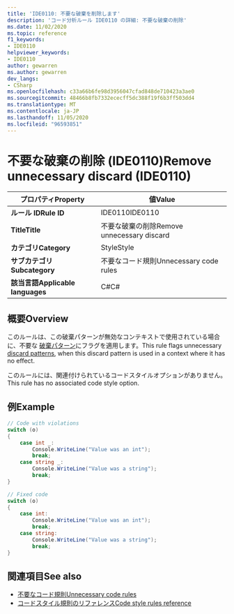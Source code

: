 ```yaml
---
title: 'IDE0110: 不要な破棄を削除します'
description: 'コード分析ルール IDE0110 の詳細: 不要な破棄の削除'
ms.date: 11/02/2020
ms.topic: reference
f1_keywords:
- IDE0110
helpviewer_keywords:
- IDE0110
author: gewarren
ms.author: gewarren
dev_langs:
- CSharp
ms.openlocfilehash: c33a66b6fe98d3956047cfad848de710423a3ae0
ms.sourcegitcommit: 48466b8fb7332ececff5dc388f19f6b3ff503dd4
ms.translationtype: MT
ms.contentlocale: ja-JP
ms.lasthandoff: 11/05/2020
ms.locfileid: "96593851"
---
```

# <a name="remove-unnecessary-discard-ide0110"></a><span data-ttu-id="51cd7-103">不要な破棄の削除 (IDE0110)</span><span class="sxs-lookup"><span data-stu-id="51cd7-103">Remove unnecessary discard (IDE0110)</span></span>

|<span data-ttu-id="51cd7-104">プロパティ</span><span class="sxs-lookup"><span data-stu-id="51cd7-104">Property</span></span>|<span data-ttu-id="51cd7-105">値</span><span class="sxs-lookup"><span data-stu-id="51cd7-105">Value</span></span>|
|-|-|
| <span data-ttu-id="51cd7-106">**ルール ID**</span><span class="sxs-lookup"><span data-stu-id="51cd7-106">**Rule ID**</span></span> | <span data-ttu-id="51cd7-107">IDE0110</span><span class="sxs-lookup"><span data-stu-id="51cd7-107">IDE0110</span></span> |
| <span data-ttu-id="51cd7-108">**Title**</span><span class="sxs-lookup"><span data-stu-id="51cd7-108">**Title**</span></span> | <span data-ttu-id="51cd7-109">不要な破棄の削除</span><span class="sxs-lookup"><span data-stu-id="51cd7-109">Remove unnecessary discard</span></span> |
| <span data-ttu-id="51cd7-110">**カテゴリ**</span><span class="sxs-lookup"><span data-stu-id="51cd7-110">**Category**</span></span> | <span data-ttu-id="51cd7-111">Style</span><span class="sxs-lookup"><span data-stu-id="51cd7-111">Style</span></span> |
| <span data-ttu-id="51cd7-112">**サブカテゴリ**</span><span class="sxs-lookup"><span data-stu-id="51cd7-112">**Subcategory**</span></span> | <span data-ttu-id="51cd7-113">不要なコード規則</span><span class="sxs-lookup"><span data-stu-id="51cd7-113">Unnecessary code rules</span></span> |
| <span data-ttu-id="51cd7-114">**該当言語**</span><span class="sxs-lookup"><span data-stu-id="51cd7-114">**Applicable languages**</span></span> | <span data-ttu-id="51cd7-115">C#</span><span class="sxs-lookup"><span data-stu-id="51cd7-115">C#</span></span> |

## <a name="overview"></a><span data-ttu-id="51cd7-116">概要</span><span class="sxs-lookup"><span data-stu-id="51cd7-116">Overview</span></span>

<span data-ttu-id="51cd7-117">このルールは、この破棄パターンが無効なコンテキストで使用されている場合に、不要な [破棄パターン](../../../../_csharplang/proposals/csharp-8.0/patterns.md#discard-pattern)にフラグを適用します。</span><span class="sxs-lookup"><span data-stu-id="51cd7-117">This rule flags unnecessary [discard patterns](../../../../_csharplang/proposals/csharp-8.0/patterns.md#discard-pattern), when this discard pattern is used in a context where it has no effect.</span></span>

<span data-ttu-id="51cd7-118">このルールには、関連付けられているコードスタイルオプションがありません。</span><span class="sxs-lookup"><span data-stu-id="51cd7-118">This rule has no associated code style option.</span></span>

## <a name="example"></a><span data-ttu-id="51cd7-119">例</span><span class="sxs-lookup"><span data-stu-id="51cd7-119">Example</span></span>

```csharp
// Code with violations
switch (o)
{
    case int _:
        Console.WriteLine("Value was an int");
        break;
    case string _:
        Console.WriteLine("Value was a string");
        break;
}

// Fixed code
switch (o)
{
    case int:
        Console.WriteLine("Value was an int");
        break;
    case string:
        Console.WriteLine("Value was a string");
        break;
}
```

## <a name="see-also"></a><span data-ttu-id="51cd7-120">関連項目</span><span class="sxs-lookup"><span data-stu-id="51cd7-120">See also</span></span>

- [<span data-ttu-id="51cd7-121">不要なコード規則</span><span class="sxs-lookup"><span data-stu-id="51cd7-121">Unnecessary code rules</span></span>](unnecessary-code-rules.md)
- [<span data-ttu-id="51cd7-122">コードスタイル規則のリファレンス</span><span class="sxs-lookup"><span data-stu-id="51cd7-122">Code style rules reference</span></span>](index.md)
